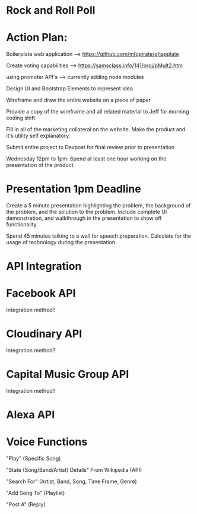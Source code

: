 # Rock and Roll Poll

# Action Plan:

Boilerplate web application --> https://github.com/infopirate/ghapplate

Create voting capabilities --> https://samsclass.info/141/proj/pMult2.htm

using promoter API's --> currently adding node modules

Design UI and Bootstrap Elements to represent idea

Wireframe and draw the entire website on a piece of paper

Provide a copy of the wireframe and all related material to Jeff for morning coding shift

Fill in all of the marketing collateral on the website. Make the product and it's utility self explanatory.

Submit entire project to Devpost for final review prior to presentation

Wednesday 12pm to 1pm: Spend at least one hour working on the presentation of the product.



# Presentation 1pm Deadline

Create a 5 minute presentation highlighting the problem, the background of the problem, and the solution to the problem. Include complete UI demonstration, and walkthrough in the presentation to show off functionality.

Spend 45 minutes talking to a wall for speech preparation. Calculate for the usage of technology during the presentation.

# API Integration


# Facebook API

Integration method?

# Cloudinary API

Integration method?

# Capital Music Group API

Integration method?

# Alexa API

# Voice Functions

"Play" (Specific Song)

"State (Song/Band/Artist) Details" From Wikipedia (API)

"Search For" (Artist, Band, Song, Time Frame, Genre)

"Add Song To" (Playlist)

"Post A" (Reply)



